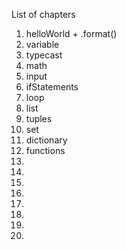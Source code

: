 List of chapters

1. helloWorld + .format()
2. variable
3. typecast
4. math
5. input
6. ifStatements
7. loop
8. list
9. tuples
10. set
11. dictionary
12. functions
13. 
14. 
15. 
16. 
17. 
18. 
19. 
20. 